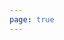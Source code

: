 ```yaml
---
page: true
---
```


<script setup>
import picture9 from './components/picture9.vue'
</script>

<picture9 />
